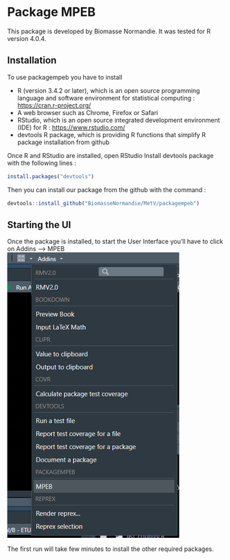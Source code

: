 Package MPEB
============

This package is developed by Biomasse Normandie. It was tested for R
version 4.0.4.

Installation
------------

To use packagempeb you have to install  
	
- R (version 3.4.2 or later), which is an open source programming language and software environment for statistical computing : https://cran.r-project.org/
- A web browser such as Chrome, Firefox or Safari
- RStudio, which is an open source integrated development environment (IDE) for R : https://www.rstudio.com/
- devtools R package, which is providing R functions that simplify R package installation from github

Once R and RStudio are installed, open RStudio
Install devtools package with the following lines :

``` r
install.packages("devtools")
```

Then you can install our package from the github with the command :

``` r
devtools::install_github("BiomasseNormandie/MetV/packagempeb")
```

Starting the UI
---------------

Once the package is installed, to start the User Interface you’ll have
to click on Addins –\> MPEB ![How to click an addin.](inst/shiny/www/addins.png)

The first run will take few minutes to install the other required
packages.

